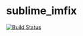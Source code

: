 sublime_imfix
=============
[![Build Status](https://travis-ci.org/GaZ3ll3/sublime_imfix.png?branch=master)](https://travis-ci.org/GaZ3ll3/sublime_imfix)
